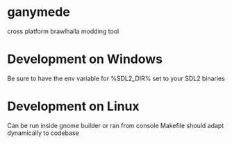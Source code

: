 # ganymede
cross platform brawlhalla modding tool

# Development on Windows
Be sure to have the env variable for %SDL2_DIR% set to your SDL2 binaries 

# Development on Linux
Can be run inside gnome builder or ran from console
Makefile should adapt dynamically to codebase

